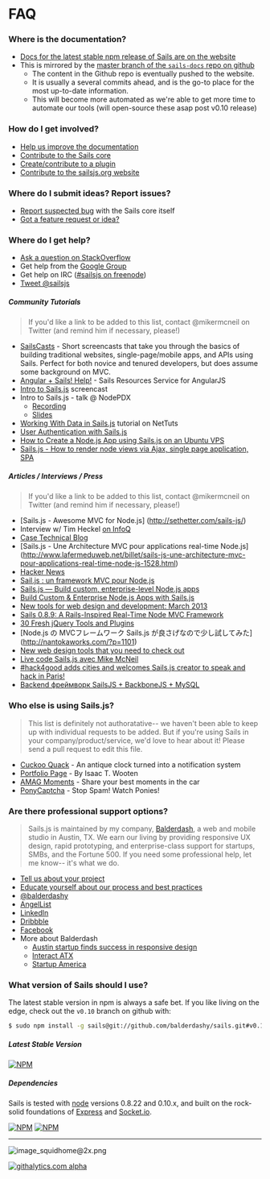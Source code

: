 # FAQ

### Where is the documentation?
+ [Docs for the latest stable npm release of Sails are on the website](http://sailsjs.org/#!documentation)
+ This is mirrored by the [master branch of the `sails-docs` repo on github](https://github.com/balderdashy/sails-docs)
  + The content in the Github repo is eventually pushed to the website.
  + It is usually a several commits ahead, and is the go-to place for the most up-to-date information.
  + This will become more automated as we're able to get more time to automate our tools (will open-source these asap post v0.10 release)

### How do I get involved?
+ [Help us improve the documentation](https://github.com/balderdashy/sails-docs)
+ [Contribute to the Sails core](https://github.com/balderdashy/sails/blob/master/CONTRIBUTING.md#contributing-to-core)
+ [Create/contribute to a plugin](https://github.com/balderdashy/sails/blob/master/CONTRIBUTING.md#writing-code)
+ [Contribute to the sailsjs.org website](http://twitter.com/mikermcneil)

### Where do I submit ideas?  Report issues?
+ [Report suspected bug](https://github.com/balderdashy/sails/blob/master/CONTRIBUTING.md#opening-issues) with the Sails core itself
+ [Got a feature request or idea?](https://trello.com/b/cGzNVE0b/sails-js-feature-requests)


### Where do I get help?
+ [Ask a question on StackOverflow](http://stackoverflow.com/questions/tagged/sailsjs?sort=newest&days=30)
+ Get help from the [Google Group](https://groups.google.com/forum/#!forum/sailsjs)
+ Get help on IRC ([#sailsjs on freenode](http://irc.netsplit.de/channels/details.php?room=%23sailsjs&net=freenode))
+ [Tweet @sailsjs](http://twitter.com/sailsjs)

##### Community Tutorials

> If you'd like a link to be added to this list, contact @mikermcneil on Twitter (and remind him if necessary, please!)

+ [SailsCasts](http://irlnathan.github.io/sailscasts/) - Short screencasts that take you through the basics of building traditional websites, single-page/mobile apps, and APIs using Sails.  Perfect for both novice and tenured developers, but does assume some background on MVC. 
+ [Angular + Sails!  Help!](https://github.com/xdissent/spinnaker) - Sails Resources Service for AngularJS
+ [Intro to Sails.js](https://www.youtube.com/watch?v=GK-tFvpIR7c) screencast
+ Intro to Sails.js - talk @ NodePDX
  + [Recording](http://video.nodepdx.org/video/14/intro-to-sailsjs)
  + [Slides](https://docs.google.com/file/d/0B1OhsrcuV2-9RXAzQWlFbkNpT3c/edit?usp=sharing)
+ [Working With Data in Sails.js](http://net.tutsplus.com/tutorials/javascript-ajax/working-with-data-in-sails-js/) tutorial on NetTuts
+ [User Authentication with Sails.js](http://sethetter.com/user-authentication-with-sails-js/)
+ [How to Create a Node.js App using Sails.js on an Ubuntu VPS](https://www.digitalocean.com/community/articles/how-to-create-an-node-js-app-using-sails-js-on-an-ubuntu-vps)
+ [Sails.js - How to render node views via Ajax, single page application, SPA](http://www.youtube.com/watch?v=Di50_eHqI7I&feature=youtu.be)


##### Articles / Interviews / Press

> If you'd like a link to be added to this list, contact @mikermcneil on Twitter (and remind him if necessary, please!)

+ [Sails.js - Awesome MVC for Node.js] (http://sethetter.com/sails-js/)
+ Interview w/ Tim Heckel [on InfoQ](http://www.infoq.com/news/2013/04/Sails-0.8.9-Released)
+ [Case Technical Blog](http://casestaffingsolutions.com/wordpress/?tag=sails-js)
+ [Sails.js - Une Architecture MVC pour applications real-time Node.js] (http://www.lafermeduweb.net/billet/sails-js-une-architecture-mvc-pour-applications-real-time-node-js-1528.html)
+ [Hacker News](https://news.ycombinator.com/item?id=5373342)
+ [Sail.js : un framework MVC pour Node.js](http://javascript.developpez.com/actu/52729/Sail-js-un-framework-MVC-pour-Node-js/)
+ [Sails.js — Build custom, enterprise-level Node.js apps](http://codevisually.com/sails-js-build-custom-enterprise-level-node-js-apps/)
+ [Build Custom & Enterprise Node.js Apps with Sails.js](http://www.webappers.com/2013/03/29/build-custom-enterprise-node-js-apps-with-sails-js/)
+ [New tools for web design and development: March 2013](http://www.creativebloq.com/design-tools/new-tools-web-design-and-development-march-2013-4132972)
+ [Sails 0.8.9: A Rails-Inspired Real-Time Node MVC Framework](http://www.infoq.com/news/2013/04/Sails-0.8.9-Released)
+ [30 Fresh jQuery Tools and Plugins](http://www.splashnology.com/article/30-fresh-jquery-tools-and-plugins/8865/)
+ [Node.js の MVCフレームワーク Sails.js が良さげなので少し試してみた] (http://nantokaworks.com/?p=1101)
+ [New web design tools that you need to check out](http://www.designyourway.net/blog/resources/new-web-design-tools-that-you-need-to-check-out/)
+ [Live code Sails.js avec Mike McNeil](http://www.weezevent.com/live-code-sailsjs-avec-mike-mcneil)
+ [#hack4good adds cities and welcomes Sails.js creator to speak and hack in Paris!](http://us2.campaign-archive1.com/?u=cf9af451f2674767755b02b35&id=fb98713f48&e=b2d87b15fe)
+ [Backend фреймворк SailsJS + BackboneJS + MySQL](http://habrahabr.ru/post/184896/)



### Who else is using Sails.js?

> This list is definitely not authoratative-- we haven't been able to keep up with individual requests to be added.
> But if you're using Sails in your company/product/service, we'd love to hear about it!  Please send a pull request to edit this file.

+ [Cuckoo Quack](http://www.cyber-duck.co.uk/blog/the-cuckoo-quack) - An antique clock turned into a notification system
+ [Portfolio Page](http://isaac.levid.com/) - By Isaac T. Wooten
+ [AMAG Moments](http://moments.amag.ch/) - Share your best moments in the car
+ [PonyCaptcha](http://pc.ponypages.net/) - Stop Spam! Watch Ponies!



### Are there professional support options?
> Sails.js is maintained by my company, [Balderdash](http://balderdash.co/), a web and mobile studio in Austin, TX.  We earn our living by providing responsive UX design, rapid prototyping, and enterprise-class support for startups, SMBs, and the Fortune 500.  If you need some professional help, let me know-- it's what we do.

+ [Tell us about your project](http://balderdash.co#contact)
+ [Educate yourself about our process and best practices](https://docs.google.com/file/d/0B1OhsrcuV2-9N2RYUV9KRHNWTlE/edit?usp=sharing)
+ [@balderdashy](http://twitter.com/balderdashy)
+ [AngelList](https://angel.co/balderdash)
+ [LinkedIn](http://www.linkedin.com/company/balderdash)
+ [Dribbble](http://dribbble.com/balderdash)
+ [Facebook](http://facebook.com/balderdashy)
+ More about Balderdash
  + [Austin startup finds success in responsive design](http://www.bizjournals.com/sanantonio/blog/socialmadness/2013/03/sxsw-2013-Balderdash-startup-web-app.html?ana=twt)
  + [Interact ATX](http://www.siliconhillsnews.com/2013/03/10/flying-high-with-interact-atx-adventures-in-austin-part-3-2-1/)
  + [Startup America](http://www.prlog.org/12038372-engine-pitches-startup-america-board-of-directors.html)





### What version of Sails should I use?

The latest stable version in npm is always a safe bet.  If you like living on the edge, check out the `v0.10` branch on github with:

```sh
$ sudo npm install -g sails@git://github.com/balderdashy/sails.git#v0.10
```

##### Latest Stable Version

[![NPM](https://nodei.co/npm/sails.png?downloads=true&stars=true)](https://nodei.co/npm/sails/)

##### Dependencies

Sails is tested with [node](http://nodejs.org/) versions 0.8.22 and 0.10.x, and built on the rock-solid foundations of [Express](http://expressjs.com/) and [Socket.io](http://socket.io/).

[![NPM](https://nodei.co/npm/express.png?compact=true)](https://nodei.co/npm/express/)  [![NPM](https://nodei.co/npm/socket.io.png?compact=true)](https://nodei.co/npm/socket.io/)




--------------------------------------------------------------------------------

![image_squidhome@2x.png](http://i.imgur.com/RIvu9.png)









<!--
Building Your Own Adapters
Controllers
Database Support
examples
Guide: Login Example
Guide: Passport auth example
Guide: Sockets
Home
Models
Policies
Routes
Services
Views
What Is Sails

[New to NodeJS](/balderdashy/sails/wiki/new-to-nodejs)<br />
[Configuration](/balderdashy/sails/wiki/configuration)<br />
[Deployment](/balderdashy/sails/wiki/deployment)<br />

***
For those of you that would like to contribute.<br />
[Changelog](/balderdashy/sails/wiki/changelog)<br />
[Contributing to Sails](/balderdashy/sails/wiki/Contributing-to-Sails)<br />

***

See https://github.com/balderdashy/sails/wiki/_pages for more pages.

# Getting Started With Sails

![image_squidhome@2x.png](http://i.imgur.com/m1vTk.png) 

# Installation

> New to Node.js?  Get started by following the directions here: http://nodejs.org/

Once you have Node.js up and running, installing Sails is pretty dern easy.  Just type:
```sh
sudo npm install -g sails
```


# Creating a New Sails Project

Here's how you get off the ground:

```sh
# Create the app
sails new testProject

# cd into the new project
cd testProject

# Fire up the server	
# (you have to run this from the root of your project)
sails lift
```


# Creating a Model
Creating a model is very easy with the command line tool. You can even define attributes and their
type by adding arguments at the end of the command. To generate a User model, enter the following:
```
sails generate model User
```

You will see that this creates a user model at **/api/models/User.js**.  Let's give her a name-- try uncommenting the name attribute so it looks more or less like this:

```javascript
module.exports = {
        attributes      : {
                name: 'STRING'
        }

};
```

# What's Better Than Scaffolding?  How About a JSON API?

Sails API scaffolding is nothing like Rails scaffolding. HTML scaffolds just don't make sense for 
modern web apps! Instead, Sails automatically builds a RESTful JSON API for your models. Best of
all, it supports HTTP _and_ WebSockets! By default for every controller you create, you get the
basic CRUD operations created automatically.

For instance, after generating the User model above, if you visit `http://localhost:1337/user/create`, you'll see:
```json
{
  "createdAt": "2013-01-10T01:33:19.105Z",
  "updatedAt": "2013-01-10T01:33:19.105Z",
  "id": 1
}
```

That's it!  You just created a model in the database!  You can also `find`, `update`, and `destroy` users:

```
# List of all users
http://localhost:1337/user

# Find the user with id 1
http://localhost:1337/user/1

# Create a new user
http://localhost:1337/user/create
(or send an HTTP POST to http://localhost:1337/user)

# Update the user with id 1
http://localhost:1337/user/update/1
(or send an HTTP PUT to http://localhost:1337/user/1)

# Destroy the user with id 1
http://localhost:1337/user/destroy/1
(or send an HTTP DELETE to http://localhost:1337/user/1)
```

# Security
You can control access to your application's endpoints using policies.  See: https://github.com/balderdashy/sails/wiki/Policies

## Using https
HTTPS works the same way in Sails as it does in Express.  Drop your certificate and key file into your project, then configure the path to them.  For example, if you put your cert and key in a directory called `ssl` in the root of your project, you'd want to add the following to your `config/application.js` file:

```javascript
module.exports.ssl = {
  cert : fs.readFileSync(sails.config.appPath+'/ssl/combined.crt'),
  key  : fs.readFileSync(sails.config.appPath+'/ssl/yoursite.com.key')
};
```


# Learn more
https://github.com/balderdashy/sails/wiki/_pages


-->

[![githalytics.com alpha](https://cruel-carlota.pagodabox.com/8acf2fc2ca0aca8a3018e355ad776ed7 "githalytics.com")](http://githalytics.com/balderdashy/sails/wiki/home)

